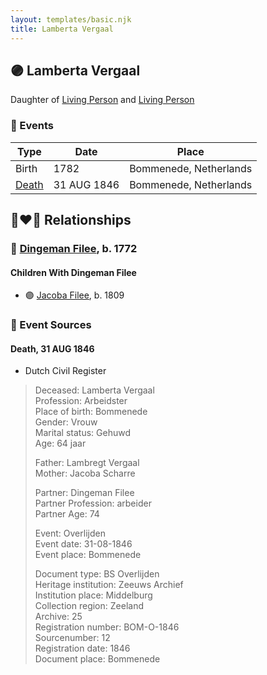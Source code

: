 ```yaml
---
layout: templates/basic.njk
title: Lamberta Vergaal
---
```

## 🟣 Lamberta Vergaal

Daughter of [Living Person](/people/4/40250560) and [Living Person](/people/9/98877980)

### 📆 Events

Type | Date | Place
------ | ------ | ------
Birth | 1782 | Bommenede, Netherlands
[Death](#event-event-4) | 31 AUG 1846 | Bommenede, Netherlands

## 👩‍❤️‍👨 Relationships

### 🔵 [Dingeman Filee](/people/1/19898025), b. 1772

#### Children With Dingeman Filee
* 🟣 [Jacoba Filee](/people/2/24768838), b. 1809
### 📰 Event Sources

#### <a id="event-event-4"></a> Death, 31 AUG 1846
* Dutch Civil Register
>   
  > Deceased: Lamberta Vergaal  
  > Profession: Arbeidster  
  > Place of birth: Bommenede  
  > Gender: Vrouw  
  > Marital status: Gehuwd  
  > Age: 64 jaar  
  >   
  > Father: Lambregt Vergaal  
  > Mother: Jacoba Scharre  
  >   
  > Partner: Dingeman Filee  
  > Partner Profession: arbeider  
  > Partner Age: 74  
  >   
  > Event: Overlijden  
  > Event date: 31-08-1846  
  > Event place: Bommenede  
  >   
  > Document type: BS Overlijden  
  > Heritage institution: Zeeuws Archief  
  > Institution place: Middelburg  
  > Collection region: Zeeland  
  > Archive: 25  
  > Registration number: BOM-O-1846  
  > Sourcenumber: 12  
  > Registration date: 1846  
  > Document place: Bommenede
